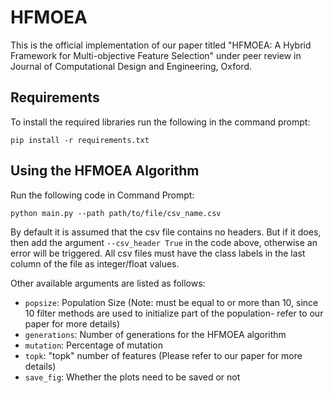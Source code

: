 # HFMOEA
This is the official implementation of our paper titled "HFMOEA: A Hybrid Framework for Multi-objective Feature Selection" under peer review in Journal of Computational Design and Engineering, Oxford.

## Requirements
To install the required libraries run the following in the command prompt:

`pip install -r requirements.txt`

## Using the HFMOEA Algorithm
Run the following code in Command Prompt:

`python main.py --path path/to/file/csv_name.csv`

By default it is assumed that the csv file contains no headers. But if it does, then add the argument `--csv_header True` in the code above, otherwise an error will be triggered. All csv files must have the class labels in the last column of the file as integer/float values.

Other available arguments are listed as follows:
- `popsize`: Population Size (Note: must be equal to or more than 10, since 10 filter methods are used to initialize part of the population- refer to our paper for more details)
- `generations`: Number of generations for the HFMOEA algorithm
- `mutation`: Percentage of mutation
- `topk`: "topk" number of features (Please refer to our paper for more details)
- `save_fig`: Whether the plots need to be saved or not
